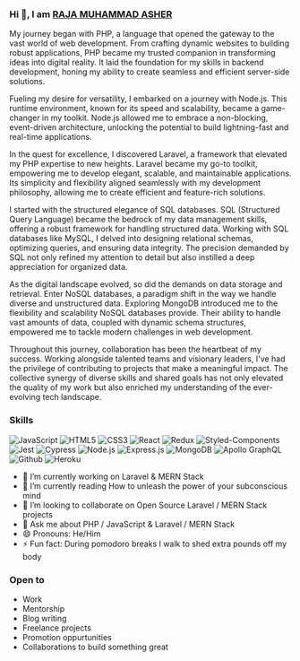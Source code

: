 ### Hi 👋, I am [RAJA MUHAMMAD ASHER](https://rajamuhammadasher.com/)

My journey began with PHP, a language that opened the gateway to the vast world of web development. From crafting dynamic websites to building robust applications, PHP became my trusted companion in transforming ideas into digital reality. It laid the foundation for my skills in backend development, honing my ability to create seamless and efficient server-side solutions.

Fueling my desire for versatility, I embarked on a journey with Node.js. This runtime environment, known for its speed and scalability, became a game-changer in my toolkit. Node.js allowed me to embrace a non-blocking, event-driven architecture, unlocking the potential to build lightning-fast and real-time applications.

In the quest for excellence, I discovered Laravel, a framework that elevated my PHP expertise to new heights. Laravel became my go-to toolkit, empowering me to develop elegant, scalable, and maintainable applications. Its simplicity and flexibility aligned seamlessly with my development philosophy, allowing me to create efficient and feature-rich solutions.

I started with the structured elegance of SQL databases. SQL (Structured Query Language) became the bedrock of my data management skills, offering a robust framework for handling structured data. Working with SQL databases like MySQL, I delved into designing relational schemas, optimizing queries, and ensuring data integrity. The precision demanded by SQL not only refined my attention to detail but also instilled a deep appreciation for organized data.

As the digital landscape evolved, so did the demands on data storage and retrieval. Enter NoSQL databases, a paradigm shift in the way we handle diverse and unstructured data. Exploring MongoDB introduced me to the flexibility and scalability NoSQL databases provide. Their ability to handle vast amounts of data, coupled with dynamic schema structures, empowered me to tackle modern challenges in web development.

Throughout this journey, collaboration has been the heartbeat of my success. Working alongside talented teams and visionary leaders, I've had the privilege of contributing to projects that make a meaningful impact. The collective synergy of diverse skills and shared goals has not only elevated the quality of my work but also enriched my understanding of the ever-evolving tech landscape.

### Skills
![JavaScript](https://img.shields.io/badge/JavaScript-323330?style=for-the-badge&logo=javascript&logoColor=F7DF1E) ![HTML5](https://img.shields.io/badge/HTML5-E34F26?style=for-the-badge&logo=html5&logoColor=white) ![CSS3](https://img.shields.io/badge/CSS3-1572B6?style=for-the-badge&logo=css3&logoColor=white) ![React](https://img.shields.io/badge/React-20232A?style=for-the-badge&logo=react&logoColor=61DAFB) ![Redux](https://img.shields.io/badge/Redux-593D88?style=for-the-badge&logo=redux&logoColor=white) ![Styled-Components](https://img.shields.io/badge/styled--components-DB7093?style=for-the-badge&logo=styled-components&logoColor=white) ![Jest](https://img.shields.io/badge/Jest-C21325?style=for-the-badge&logo=jest&logoColor=white) ![Cypress](https://img.shields.io/badge/Cypress-17202C?style=for-the-badge&logo=cypress&logoColor=white) ![Node.js](https://img.shields.io/badge/Node.js-339933?style=for-the-badge&logo=nodedotjs&logoColor=white) ![Express.js](	https://img.shields.io/badge/Express.js-000000?style=for-the-badge&logo=express&logoColor=white) ![MongoDB](https://img.shields.io/badge/MongoDB-4EA94B?style=for-the-badge&logo=mongodb&logoColor=white) ![Apollo GraphQL](https://img.shields.io/badge/Apollo%20GraphQL-311C87?&style=for-the-badge&logo=Apollo%20GraphQL&logoColor=white) ![Github](https://img.shields.io/badge/GitHub-100000?style=for-the-badge&logo=github&logoColor=white) ![Heroku](https://img.shields.io/badge/Heroku-430098?style=for-the-badge&logo=heroku&logoColor=white)

- 🔭 I’m currently working on Laravel & MERN Stack
- 🌱 I’m currently reading How to unleash the power of your subconscious mind
- 👯 I’m looking to collaborate on Open Source Laravel / MERN Stack projects
- 💬 Ask me about PHP / JavaScript & Laravel / MERN Stack
- 😄 Pronouns: He/Him
- ⚡ Fun fact: During pomodoro breaks I walk to shed extra pounds off my body

### Open to
- Work
- Mentorship
- Blog writing
- Freelance projects
- Promotion oppurtunities
- Collaborations to build something great

<!--
**raja-muhammad-asher/raja-muhammad-asher** is a ✨ _special_ ✨ repository because its `README.md` (this file) appears on your GitHub profile.
-->

